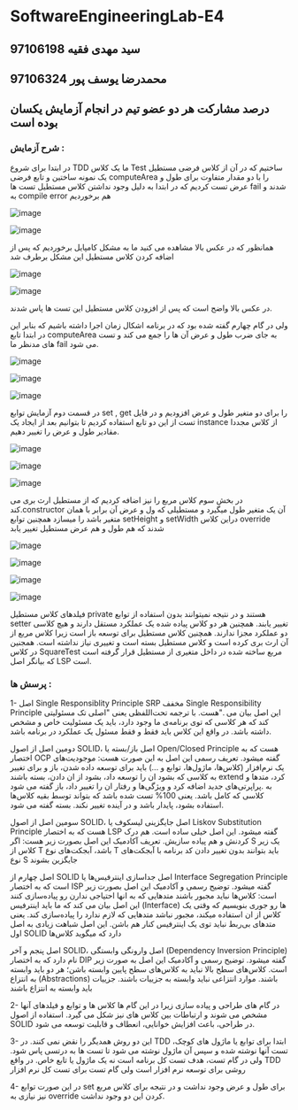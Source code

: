# SoftwareEngineeringLab-E4

## سید مهدی فقیه 97106198
## محمدرضا یوسف پور 97106324
## درصد مشارکت هر دو عضو تیم در انجام آزمایش یکسان بوده است

### شرح آزمایش : 

در ابتدا برای شروع TDD  ما یک کلاس Test ساختیم که در آن از کلاس فرضی مستطیل یک نمونه ساختین و تابع فرضی computeArea را با دو مقدار متفاوت برای طول و عرض تست کردیم که در ابتدا به دلیل وجود نداشتن کلاس مستطیل تست ها fail شدند و به compile error  هم برخوردیم

![image](https://user-images.githubusercontent.com/45511559/203950052-62ff5f97-4632-4ab5-ad64-f3ffc1c477dc.png)

![image](https://user-images.githubusercontent.com/45511559/203950595-1baec101-3c95-46a3-b078-ebab35af59c2.png)

 همانظور که در عکس بالا مشاهده می کنید ما به مشکل کامپایل برخوردیم که پس از اضافه کردن کلاس مستطیل این مشکل برطرف شد

![image](https://user-images.githubusercontent.com/45511559/203950944-6dc70dea-b62b-4542-b252-a7013d50c669.png)

![image](https://user-images.githubusercontent.com/45511559/203951102-7efd934e-a3ac-42f9-ac9c-262da5be9034.png)

در عکس بالا واضح است که پس از افزودن کلاس مستطیل این تست ها پاس شدند.


ولی در گام چهارم گفته شده بود که در برنامه اشکال زمان اجرا داشته باشیم که بنابر این در ابتدا تابع computeArea به جای ضرب طول و عرض آن ها را جمع می کند و تست های مدنظر ما fail  می شود.

![image](https://user-images.githubusercontent.com/45511559/203954656-a870c994-bd76-401f-bd0b-ef1404bbda8f.png)

![image](https://user-images.githubusercontent.com/45511559/203954766-43745ea9-bafd-4364-a407-f49cdf0ac529.png)

![image](https://user-images.githubusercontent.com/45511559/203954783-0aa7aaf6-55b6-4061-8a76-95df7c94d60d.png)

در قسمت دوم آزمایش توابع set , get  را برای دو متغیر طول و عرض افزودیم و در فایل تست از این دو تابع استفاده کردیم تا بتوانیم بعد از ایجاد یک instance  از کلاس مجددا مقادیر طول و عرض را تغییر دهیم.

![image](https://user-images.githubusercontent.com/45511559/203952111-fa956c3f-e1a5-45be-8eab-13550a237ae6.png)

![image](https://user-images.githubusercontent.com/45511559/203952415-74a94158-b664-45fb-ac3e-5e57b68e9353.png)

![image](https://user-images.githubusercontent.com/45511559/203952612-e3194589-f507-4623-96b5-e27c16302c98.png)

در بخش سوم کلاس مربع را نیز اضافه کردیم که از مستطیل ارث بری می کند.constructor  آن یک متغیر طول میگیرد و مستطیلی که ول و عرض آن برابر با همان متغیر باشد را میسازد همچنین توابع setHeight  و setWidth دراین کلاس override  شدند که هم طول و هم عرض مستطیل تغییر یابد

![image](https://user-images.githubusercontent.com/45511559/203953692-db8ef771-b0c6-42a7-b115-8514d56d4737.png)

![image](https://user-images.githubusercontent.com/45511559/203953767-e45d005f-4207-441a-918d-cc6bebf2ccd3.png)

![image](https://user-images.githubusercontent.com/45511559/203953826-5007da34-8ffd-4a3a-9d01-11177906f4c6.png)

![image](https://user-images.githubusercontent.com/45511559/203953866-f221fdd8-ff70-45aa-8960-d0a7fd7573a1.png)

فیلدهای کلاس مستطیل private هستند و در نتیجه نمیتوانند بدون استفاده از توابع setter تغییر یابند. همچنین هر دو کلاس پیاده شده یک عملکرد مستقل دارند و هیچ کلاسی دو عملکرد مجزا ندارند. همچنین کلاس مستطیل برای توسعه باز است زیرا کلاس مربع از آن ارث بری کرده است و کلاس مستطیل بسته است و تغییری نیاز نداشته است. همجنین در کلاس SquareTest مربع ساخته شده در داخل متغیری از مستطیل قرار گرفته است  که بیانگر اصل LSP است.

### پرسش ها :

1- اصل Single Responsiblity Principle SRP مخفف Single Responsibility Principle هست. با ترجمه تحت‌اللفظی یعنی "اصلی تک مسئولیتی".‎
 این اصل بیان می کند که هر کلاسی که توی برنامه‌ی ما وجود دارد، باید یک مسئولیت خاص و مشخص داشته باشد. در واقع این کلاس باید فقط و فقط مسئول یک عملکرد در برنامه باشد.‎
 
دومین اصل از اصول SOLID، اصل باز/بسته یا Open/Closed Principle هست که به اختصار OCP گفته میشود. تعریف رسمی این اصل به این صورت هست: موجودیت‌های یک نرم‌افزار (کلاس‌ها، ماژول‌ها، توابع و ...) باید برای توسعه داده شدن، باز و برای تغییر دادن، بسته باشند‎
 به کلاسی که بشود ان را توسعه داد، بشود از ان extend کرد، متدها و پراپرتی‌های جدید اضافه کرد و ویژگی‌ها و رفتار ان را تغییر داد، باز گفته می شود.‎
به کلاسی که کامل باشد. یعنی 100% تست شده باشد که بتواند توسط بقیه کلاس‌ها استفاده بشود، پایدار باشد و در آینده تغییر نکند. بسته گفته می شود.

سومین اصل از اصول SOLID، اصل جایگزینی لیسکوف یا Liskov Substitution Principle هست که به اختصار LSP گفته میشود. این اصل خیلی ساده است. هم درک کردنش و هم پیاده سازیش. تعریف آکادمیک این اصل بصورت زیر هست:
اگر S یک زیر کلاس از  T باشد، آبجکت‌های نوع T باید بتوانند بدون تغییر دادن کد برنامه با آبجکت‌های نوع S جایگزین بشوند‎

اصل چهارم از SOLID اصل جداسازی اینترفیس‌ها یا Interface Segregation Principle است که به اختصار ISP گفته میشود. توضیح رسمی و آکادمیک این اصل بصورت زیر است:
کلاس‌ها نباید مجبور باشند متدهایی که به انها احتیاجی ندارن رو پیاده‌سازی کنند
این اصل بیان می کند که ما باید اینترفیس (Interface) ها رو جوری بنویسیم که وقتی یک کلاس از ان استفاده میکند، مجبور نباشد متدهایی که لازم ندارد را پیاده‌سازی کند. یعنی متدهای بی‌ربط نباید توی یک اینترفیس کنار هم باشن. این اصل شباهت زیادی به اصل اول SOLID دارد که میگوید کلاس‌ها‎

اصل پنجم و آخر SOLID، اصل وارونگی وابستگی (Dependency Inversion Principle) نام دارد که به اختصار DIP گفته میشود. توضیح رسمی و آکادمیک این اصل به صورت زیر است. 
کلاس‌های سطح بالا نباید به کلاس‌های سطح پایین وابسته باشن؛ هر دو باید وابسته به انتزاع (Abstractions) باشند. موارد انتزاعی نباید وابسته به جزییات باشند. جزییات باید وابسته به انتزاع باشند‎

2- در گام های طراحی و پیاده سازی زیرا در این گام ها کلاس ها و توابع و فیلدهای آنها مشخص می شوند و ارتباطات بین کلاس های نیز شکل می گیرد. استفاده از اصول SOLID در طراحی، باعث افزایش خوانایی، انعطاف و قابلیت توسعه می شود.

3- این دو روش همدیگر را نقض نمی کنند. در TDD ابتدا برای توابع یا ماژول های کوچک، تست آنها نوشته شده و سپس آن ماژول نوشته می شود تا تست ها به درتسی پاس شود. ولی در گام تست، هدف تست کل برنامه است نه یک ماژول یا تابع خاص. در واقع TDD روشی برای توسعه نرم افزار است ولی گام تست برای تست کل نرم افزار

4- در این صورت توابع set برای طول و عرض وجود نداشت و در نتیجه برای کلاس مربع نیز نیازی به override کردن این دو وجود نداشت.
